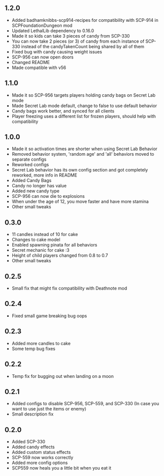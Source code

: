 ## 1.2.0
- Added badhamknibbs-scp914-recipes for compatibility with SCP-914 in SCPFoundationDungeon mod
- Updated LethalLib dependency to 0.16.0
- Made it so kids can take 3 pieces of candy from SCP-330
- You can now take 2 pieces (or 3) of candy from each instance of SCP-330 instead of the candyTakenCount being shared by all of them
- Fixed bug with candy causing weight issues
- SCP-956 can now open doors
- Changed README
- Made compatible with v56

## 1.1.0
- Made it so SCP-956 targets players holding candy bags on Secret Lab mode
- Made Secret Lab mode default, change to false to use default behavior
- Candy bags work better, and synced for all clients
- Player freezing uses a different list for frozen players, should help with compatibility

## 1.0.0
- Made it so activation times are shorter when using Secret Lab Behavior
- Removed behavior system, 'random age' and 'all' behaviors moved to separate configs
- Reworked configs
- Secret Lab behavior has its own config section and got completely reworked, more info in README
- Added Candy Bags
- Candy no longer has value
- Added new candy type
- SCP-956 can now die to explosions
- When under the age of 12, you move faster and have more stamina
- Other small tweaks

## 0.3.0
- 11 candles instead of 10 for cake
- Changes to cake model
- Enabled spawning pinata for all behaviors
- Secret mechanic for cake :3
- Height of child players changed from 0.8 to 0.7
- Other small tweaks

## 0.2.5
- Small fix that might fix compatibility with Deathnote mod

## 0.2.4
- Fixed small game breaking bug oops

## 0.2.3
- Added more candles to cake
- Some temp bug fixes

## 0.2.2
- Temp fix for bugging out when landing on a moon

## 0.2.1
- Added configs to disable SCP-956, SCP-559, and SCP-330 (In case you want to use just the items or enemy)
- Small description fix

## 0.2.0
- Added SCP-330
- Added candy effects
- Added custom status effects
- SCP-559 now works correctly
- Added more config options
- SCP559 now heals you a little bit when you eat it